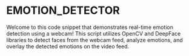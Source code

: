 # EMOTION_DETECTOR
Welcome to this code snippet that demonstrates real-time emotion detection using a webcam! This script utilizes OpenCV and DeepFace libraries to detect faces from the webcam feed, analyze emotions, and overlay the detected emotions on the video feed.  
